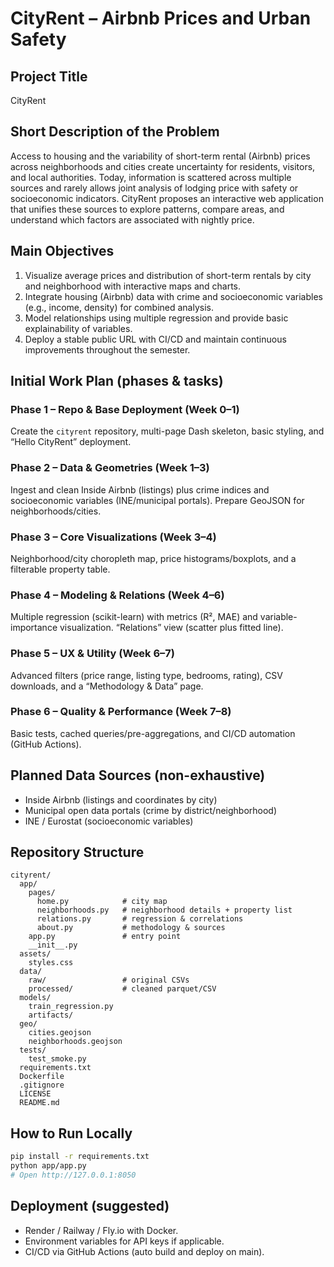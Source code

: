 # CityRent – Airbnb Prices and Urban Safety

## Project Title
CityRent

## Short Description of the Problem
Access to housing and the variability of short-term rental (Airbnb) prices across neighborhoods and cities create uncertainty for residents, visitors, and local authorities. Today, information is scattered across multiple sources and rarely allows joint analysis of lodging price with safety or socioeconomic indicators. CityRent proposes an interactive web application that unifies these sources to explore patterns, compare areas, and understand which factors are associated with nightly price.

## Main Objectives
1. Visualize average prices and distribution of short-term rentals by city and neighborhood with interactive maps and charts.  
2. Integrate housing (Airbnb) data with crime and socioeconomic variables (e.g., income, density) for combined analysis.  
3. Model relationships using multiple regression and provide basic explainability of variables.  
4. Deploy a stable public URL with CI/CD and maintain continuous improvements throughout the semester.

## Initial Work Plan (phases & tasks)
### Phase 1 – Repo & Base Deployment (Week 0–1)
Create the `cityrent` repository, multi-page Dash skeleton, basic styling, and “Hello CityRent” deployment.

### Phase 2 – Data & Geometries (Week 1–3)
Ingest and clean Inside Airbnb (listings) plus crime indices and socioeconomic variables (INE/municipal portals). Prepare GeoJSON for neighborhoods/cities.

### Phase 3 – Core Visualizations (Week 3–4)
Neighborhood/city choropleth map, price histograms/boxplots, and a filterable property table.

### Phase 4 – Modeling & Relations (Week 4–6)
Multiple regression (scikit-learn) with metrics (R², MAE) and variable-importance visualization. “Relations” view (scatter plus fitted line).

### Phase 5 – UX & Utility (Week 6–7)
Advanced filters (price range, listing type, bedrooms, rating), CSV downloads, and a “Methodology & Data” page.

### Phase 6 – Quality & Performance (Week 7–8)
Basic tests, cached queries/pre-aggregations, and CI/CD automation (GitHub Actions).

## Planned Data Sources (non-exhaustive)
- Inside Airbnb (listings and coordinates by city)  
- Municipal open data portals (crime by district/neighborhood)  
- INE / Eurostat (socioeconomic variables)

## Repository Structure
```
cityrent/
  app/
    pages/
      home.py            # city map
      neighborhoods.py   # neighborhood details + property list
      relations.py       # regression & correlations
      about.py           # methodology & sources
    app.py               # entry point
    __init__.py
  assets/
    styles.css
  data/
    raw/                 # original CSVs
    processed/           # cleaned parquet/CSV
  models/
    train_regression.py
    artifacts/
  geo/
    cities.geojson
    neighborhoods.geojson
  tests/
    test_smoke.py
  requirements.txt
  Dockerfile
  .gitignore
  LICENSE
  README.md
```

## How to Run Locally
```bash
pip install -r requirements.txt
python app/app.py
# Open http://127.0.0.1:8050
```

## Deployment (suggested)
- Render / Railway / Fly.io with Docker.  
- Environment variables for API keys if applicable.  
- CI/CD via GitHub Actions (auto build and deploy on main).
